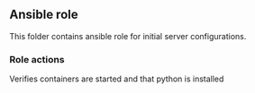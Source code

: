 ## Ansible role

This folder contains ansible role for initial server configurations.

### Role actions
Verifies containers are started and that python is installed
